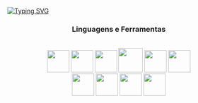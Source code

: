 [![Typing SVG](https://readme-typing-svg.herokuapp.com/?color=66CDAA&size=35&center=true&vCenter=true&width=1000&lines=Olá,+aqui+esta+um+pouco+do+que+eu+faço;+:%29)](https://git.io/typing-svg)

<div align="center">

 ### Linguagens e Ferramentas
 
<br>
 <img src="https://cdn.jsdelivr.net/gh/devicons/devicon/icons/html5/html5-original.svg"  width="50" height="50"/>
 <img src="https://cdn.jsdelivr.net/gh/devicons/devicon/icons/css3/css3-plain-wordmark.svg" width="50" height="50"/>
 <img src="https://cdn.jsdelivr.net/gh/devicons/devicon/icons/javascript/javascript-original.svg" width="50" height="50"/>
 <img src="https://cdn.jsdelivr.net/gh/devicons/devicon/icons/typescript/typescript-plain.svg" width="55" height="55" />
 <img src="https://cdn.jsdelivr.net/gh/devicons/devicon/icons/angularjs/angularjs-plain.svg" width="50" height="50"/>
 <img src="https://cdn.jsdelivr.net/gh/devicons/devicon/icons/git/git-plain-wordmark.svg" width="50" height="50" />
<br>
 <img src="https://cdn.jsdelivr.net/gh/devicons/devicon/icons/csharp/csharp-original.svg" width="50" height="50"/>
 <img src="https://cdn.jsdelivr.net/gh/devicons/devicon/icons/dot-net/dot-net-plain-wordmark.svg" width="50" height="50" />
 <img src="https://cdn.jsdelivr.net/gh/devicons/devicon/icons/nodejs/nodejs-original.svg" width="50" height="50" />
 <img src="https://cdn.jsdelivr.net/gh/devicons/devicon/icons/python/python-original.svg" width="50" height="50"/>
         
</div>    

